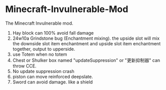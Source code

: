 # Minecraft-Invulnerable-Mod
The Minecraft Invulnerable mod.

1. Hay block can 100% avoid fall damage
2. 24w10a Grindstone bug (Enchantment mixing). the upside slot will mix the downside slot item enchantment and upside slot item enchantment together, output to upperside.
3. use Totem when no totem
4. Chest or Shulker box  named "updateSuppression" or "更新抑制器" can throw CCE.
5. No update suppression crash
6. piston can move reinforced deepslate.
7. Sword can avoid damage. like a shield
